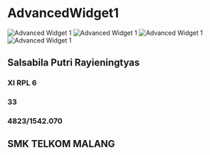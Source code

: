 # AdvancedWidget1

![Advanced Widget 1](https://docs.google.com/uc?id=0BzjEMTJfmJXnU2NUb2YwN2VZNDQ)
![Advanced Widget 1](https://docs.google.com/uc?id=0BzjEMTJfmJXnQk5uNk5ubmdOSXM)
![Advanced Widget 1](https://docs.google.com/uc?id=0BzjEMTJfmJXnVF9yX01oSnNzNUU)
![Advanced Widget 1](https://docs.google.com/uc?id=0BzjEMTJfmJXnVkh6eVRid2lOZFU)


## Salsabila Putri Rayieningtyas
### XI RPL 6
### 33
### 4823/1542.070
## SMK TELKOM MALANG
